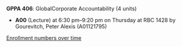 **GPPA 406**: GlobalCorporate Accountability (4 units)

- **A00** (Lecture) at 6:30 pm–9:20 pm on Thursday at RBC 1428 by Gourevitch, Peter Alexis (A01121795)

[Enrollment numbers over time](./GPPA406.tsv)

